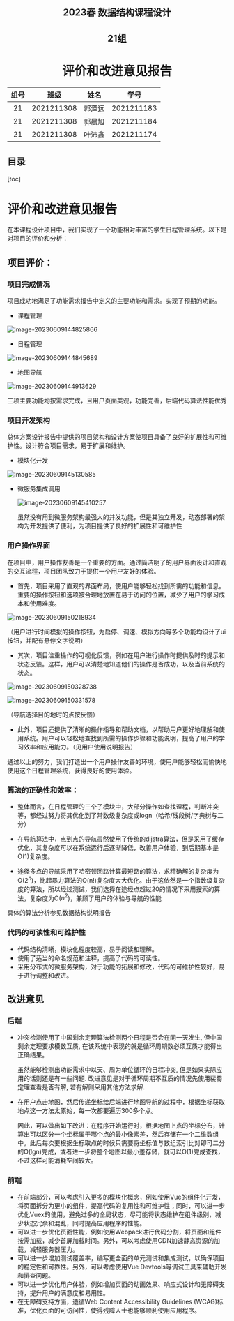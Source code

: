 <div align=center>
    <h2>2023春 数据结构课程设计</h2>
    <h2>21组</h2>
	<h1>评价和改进意见报告</h1>
</div>



| 组号 |    班级    |  姓名  |    学号    |
| :--: | :--------: | :----: | :--------: |
|  21  | 2021211308 | 郭泽远 | 2021211183 |
|  21  | 2021211308 | 郭晨旭 | 2021211184 |
|  21  | 2021211308 | 叶沛鑫 | 2021211174 |

<div >
    <h2>目录</h2>
</div>

[toc]

# 评价和改进意见报告

  

  在本课程设计项目中，我们实现了一个功能相对丰富的学生日程管理系统。以下是对项目的评价和分析：

  ## 项目评价：

  ### 项目完成情况

  项目成功地满足了功能需求报告中定义的主要功能和需求。实现了预期的功能。

  - 课程管理

  ![image-20230609144825866](assets/image-20230609144825866.png)

  - 日程管理

  ![image-20230609144845689](assets/image-20230609144845689.png)

  - 地图导航

  ![image-20230609144913629](assets/image-20230609144913629.png)

  三项主要功能均按需求完成，且用户页面美观，功能完善，后端代码算法性能优秀

  ### 项目开发架构

  总体方案设计报告中提供的项目架构和设计方案使项目具备了良好的扩展性和可维护性。设计符合项目需求，易于扩展和维护。

  - 模块化开发

  ![image-20230609145130585](assets/image-20230609145130585.png)

  - 微服务集成调用

    ![image-20230609145410257](assets/image-20230609145410257.png)

    虽然没有用到微服务架构最强大的并发功能，但是其独立开发，动态部署的架构为开发提供了便利，为项目提供了良好的扩展性和可维护性

  ### 用户操作界面

  在项目中，用户操作友善是一个重要的方面。通过简洁明了的用户界面设计和直观的交互流程，项目团队致力于提供一个用户友好的体验。

  - 首先，项目采用了直观的界面布局，使用户能够轻松找到所需的功能和信息。重要的操作按钮和选项被合理地放置在易于访问的位置，减少了用户的学习成本和使用难度。

  ![image-20230609150218934](assets/image-20230609150218934.png)

  （用户进行时间模拟的操作按钮，为启停、调速、模拟方向等多个功能均设计了ui按钮，并配有悬停文字说明）

  - 其次，项目注重操作的可视化反馈，例如在用户进行操作时提供及时的提示和状态反馈。这样，用户可以清楚地知道他们的操作是否成功，以及当前系统的状态。

  ![image-20230609150328738](assets/image-20230609150328738.png)

  ![image-20230609150331578](assets/image-20230609150331578.png)

  （导航选择目的地时的点按反馈）

  - 此外，项目还提供了清晰的操作指导和帮助文档，以帮助用户更好地理解和使用系统。用户可以轻松地查找到所需的操作步骤和功能说明，提高了用户的学习效率和应用能力。（见用户使用说明报告）

  通过以上的努力，我们打造出一个用户操作友善的环境，使用户能够轻松而愉快地使用这个日程管理系统，获得良好的使用体验。

  ### 算法的正确性和效率：

  - 整体而言，在日程管理的三个子模块中，大部分操作如查找课程，判断冲突等，都经过努力将其优化到了常数级复杂度或logn（哈希/线段树/字典树与二分）

  - 在导航算法中，点到点的导航虽然使用了传统的dijstra算法，但是采用了缓存优化，其复杂度可以在系统运行后逐渐降低，改善用户体验，到后期基本是O(1)复杂度。
  - 途径多点的导航采用了哈密顿回路计算最短路的算法，求精确解的复杂度为O($2^n$)，比起暴力算法的O(n!)复杂度大大优化。由于这依然是一个指数级复杂度的算法，所以经过测试，我们选择在途经点超过20的情况下采用搜索的算法，复杂度为O($n^2$)，兼顾了用户的体验与导航的性能

  具体的算法分析参见数据结构说明报告

  ### 代码的可读性和可维护性

   - 代码结构清晰，模块化程度较高，易于阅读和理解。
   - 使用了适当的命名规范和注释，提高了代码的可读性。
   - 采用分布式的微服务架构，对于功能的拓展和修改，代码的可维护性较好，易于进行调整和改进。

  ## 改进意见

  ### 后端

  - 冲突检测使用了中国剩余定理算法检测两个日程是否会在同一天发生, 但中国剩余定理要求模数互质, 在该系统中表现的就是循环周期数必须互质才能得出正确结果。

    虽然能够检测出功能需求中以天、周为单位循环的日程冲突, 但是如果实际应用的话则还是有一些问题. 改进意见是对于循环周期不互质的情况先使用裴蜀定理查看是否有解, 若有解则采用其他方法求解.

  - 在用户点击地图，然后传递坐标给后端进行地图导航的过程中，根据坐标获取地点这一方法太原始，每一次都要遍历300多个点。

    因此，可以做出如下改进：在程序开始运行时，根据地图上点的坐标分布，计算出可以区分一个坐标属于哪个点的最小像素差，然后存储在一个二维数组中。此后每次要根据坐标取点的时候只需要将坐标值与数组索引比对即可二分的O(lgn)完成，或者进一步将整个地图以最小差存储，就可以O(1)完成查找，不过这样可能消耗空间较大。

  ### 前端

  - 在前端部分，可以考虑引入更多的模块化概念，例如使用Vue的组件化开发，将页面拆分为更小的组件，提高代码的复用性和可维护性；同时，可以进一步优化Vuex的使用，避免过多的全局状态，尽可能将状态维护在组件级别，减少状态冗余和混乱，同时提高应用程序的性能。
  - 可以进一步优化页面性能，例如使用Webpack进行代码分割，将页面和组件按需加载，减少首屏加载时间。另外，可以考虑使用CDN加速静态资源的加载，减轻服务器压力。
  - 可以进一步增加测试覆盖率，编写更全面的单元测试和集成测试，以确保项目的稳定性和可靠性。另外，可以考虑使用Vue Devtools等调试工具来辅助开发和排查问题。
  - 可以进一步优化用户体验，例如增加页面的动画效果、响应式设计和无障碍支持，提升用户的满意度和易用性。
  - 在无障碍支持方面，遵循Web Content Accessibility Guidelines (WCAG)标准，优化页面的可访问性，使得残障人士也能够顺利使用应用程序。

  
